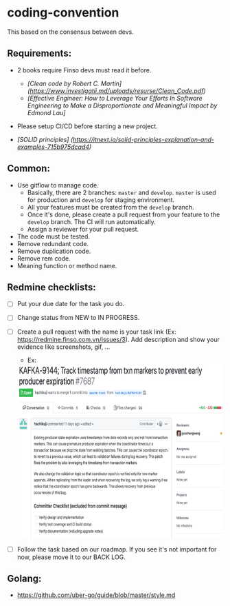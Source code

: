 # coding-convention

This based on the consensus between devs.

## Requirements:

- 2 books require Finso devs must read it before.
    + *[Clean code by Robert C. Martin] (https://www.investigatii.md/uploads/resurse/Clean_Code.pdf)*
    + *[Effective Engineer: How to Leverage Your Efforts In Software Engineering to Make a Disproportionate and Meaningful Impact by Edmond Lau]*

- Please setup CI/CD before starting a new project.
- *[SOLID principles] (https://itnext.io/solid-principles-explanation-and-examples-715b975dcad4)*

## Common:

- Use gitflow to manage code. 
    + Basically, there are 2 branches: `master` and `develop`. `master` is used for production and `develop` for staging environment.
    + All your features must be created from the `develop` branch.
    + Once it's done, please create a pull request from your feature to the `develop` branch. The CI will run automatically. 
    + Assign a reviewer for your pull request.
- The code must be tested. 
- Remove redundant code.
- Remove duplication code.
- Remove rem code.
- Meaning function or method name.

## Redmine checklists:

- [ ] Put your due date for the task you do.
- [ ] Change status from NEW to IN PROGRESS.
- [ ] Create a pull request with the name is your task link (Ex: https://redmine.finso.com.vn/issues/3). Add description and show your evidence like screenshots, gif, ...
  + Ex:
  <img src="example.png" height="405em" />

- [ ] Follow the task based on our roadmap. If you see it's not important for now, please move it to our BACK LOG.
 

## Golang:
- https://github.com/uber-go/guide/blob/master/style.md
